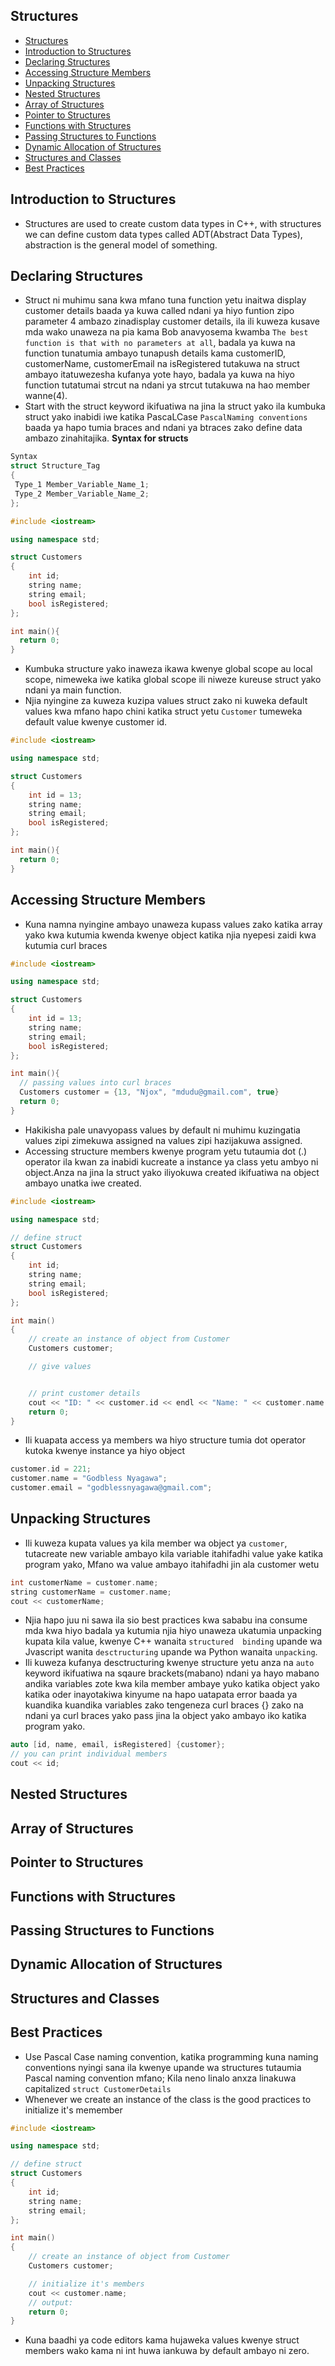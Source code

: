 ## Structures

- [Structures](#structures)
- [Introduction to Structures](#introduction-to-structures)
- [Declaring Structures](#declaring-structures)
- [Accessing Structure Members](#accessing-structure-members)
- [Unpacking Structures](#unpacking-structures)
- [Nested Structures](#nested-structures)
- [Array of Structures](#array-of-structures)
- [Pointer to Structures](#pointer-to-structures)
- [Functions with Structures](#functions-with-structures)
- [Passing Structures to Functions](#passing-structures-to-functions)
- [Dynamic Allocation of Structures](#dynamic-allocation-of-structures)
- [Structures and Classes](#structures-and-classes)
- [Best Practices](#best-practices)

## Introduction to Structures

- Structures are used to create custom data types in C++, with structures we can define custom data types called ADT(Abstract Data Types), abstraction is the general model of something.

## Declaring Structures

- Struct ni muhimu sana kwa mfano tuna function yetu inaitwa display customer details baada ya kuwa called ndani ya hiyo funtion zipo parameter 4 ambazo zinadisplay customer details, ila ili kuweza kusave mda wako unaweza na pia kama Bob anavyosema kwamba `The best function is that with no parameters at all`, badala ya kuwa na function tunatumia ambayo tunapush details kama customerID, customerName, customerEmail na isRegistered tutakuwa na struct ambayo itatuwezesha kufanya yote hayo, badala ya kuwa na hiyo function tutatumai strcut na ndani ya strcut tutakuwa na hao member wanne(4).
- Start with the struct keyword ikifuatiwa na jina la struct yako ila kumbuka struct yako inabidi iwe katika PascaLCase `PascalNaming conventions` baada ya hapo tumia braces and ndani ya btraces zako define data ambazo zinahitajika.
**Syntax for structs**
```cpp
Syntax
struct Structure_Tag
{
 Type_1 Member_Variable_Name_1;
 Type_2 Member_Variable_Name_2;
};
```
<!-- syntax for structs -->
```cpp
#include <iostream>

using namespace std;

struct Customers
{
    int id;
    string name;
    string email;
    bool isRegistered;
};

int main(){
  return 0;
}
```

- Kumbuka structure yako inaweza ikawa kwenye global scope au local scope, nimeweka iwe katika global scope ili niweze kureuse struct yako ndani ya main function.
- Njia nyingine za kuweza kuzipa values struct zako ni kuweka default values kwa mfano hapo chini katika struct yetu `Customer` tumeweka default value kwenye customer id.

```cpp
#include <iostream>

using namespace std;

struct Customers
{
    int id = 13;
    string name;
    string email;
    bool isRegistered;
};

int main(){
  return 0;
}
```

## Accessing Structure Members

- Kuna namna nyingine ambayo unaweza kupass values zako katika array yako kwa kutumia kwenda kwenye object katika njia nyepesi zaidi kwa kutumia curl braces

```cpp
#include <iostream>

using namespace std;

struct Customers
{
    int id = 13;
    string name;
    string email;
    bool isRegistered;
};

int main(){
  // passing values into curl braces
  Customers customer = {13, "Njox", "mdudu@gmail.com", true}
  return 0;
}
```

- Hakikisha pale unavyopass values by default ni muhimu kuzingatia values zipi zimekuwa assigned na values zipi hazijakuwa assigned.
- Accessing structure members kwenye program yetu tutaumia dot (.) operator ila kwan za inabidi kucreate a instance ya class yetu ambyo ni object.Anza na jina la struct yako iliyokuwa created ikifuatiwa na object ambayo unatka iwe created.

```cpp
#include <iostream>

using namespace std;

// define struct
struct Customers
{
    int id;
    string name;
    string email;
    bool isRegistered;
};

int main()
{
    // create an instance of object from Customer
    Customers customer;

    // give values


    // print customer details
    cout << "ID: " << customer.id << endl << "Name: " << customer.name << endl  << "E-mail: " << customer.email << endl;
    return 0;
}
```

- Ili kuapata access ya members wa hiyo structure tumia dot operator kutoka kwenye instance ya hiyo object

```cpp
customer.id = 221;
customer.name = "Godbless Nyagawa";
customer.email = "godblessnyagawa@gmail.com";
```

## Unpacking Structures

- Ili kuweza kupata values ya kila member wa object ya `customer`, tutacreate new variable ambayo kila variable itahifadhi value yake katika program yako, Mfano wa value ambayo itahifadhi jin ala customer wetu

```cpp
int customerName = customer.name;
string customerName = customer.name;
cout << customerName;
```

- Njia hapo juu ni sawa ila sio best practices kwa sababu ina consume mda kwa hiyo badala ya kutumia njia hiyo unaweza ukatumia unpacking kupata kila value, kwenye C++ wanaita `structured  binding` upande wa Jvascript wanita `desctructuring` upande wa Python wanaita `unpacking`.
- Ili kuweza kufanya desctructuring kwenye structure yetu anza na `auto` keyword ikifuatiwa na sqaure brackets(mabano) ndani ya hayo mabano andika variables zote kwa kila member ambaye yuko katika object yako katika oder inayotakiwa kinyume na hapo uatapata error baada ya kuandika kuandika variables zako tengeneza curl braces {} zako na ndani ya curl braces yako pass jina la object yako ambayo iko katika program yako.

```cpp
auto [id, name, email, isRegistered] {customer};
// you can print individual members
cout << id;
```

## Nested Structures

## Array of Structures

## Pointer to Structures

## Functions with Structures

## Passing Structures to Functions

## Dynamic Allocation of Structures

## Structures and Classes

## Best Practices

- Use Pascal Case naming convention, katika programming kuna naming conventions nyingi sana ila kwenye upande wa structures tutaumia Pascal naming convention mfano; Kila neno linalo anxza linakuwa capitalized
  `struct CustomerDetails`
- Whenever we create an instance of the class is the good practices to initialize it's memember

```cpp
#include <iostream>

using namespace std;

// define struct
struct Customers
{
    int id;
    string name;
    string email;
};

int main()
{
    // create an instance of object from Customer
    Customers customer;

    // initialize it's members
    cout << customer.name;
    // output:
    return 0;
}
```

- Kuna baadhi ya code editors kama hujaweka values kwenye struct members wako kama ni int huwa iankuwa by default ambayo ni zero.
